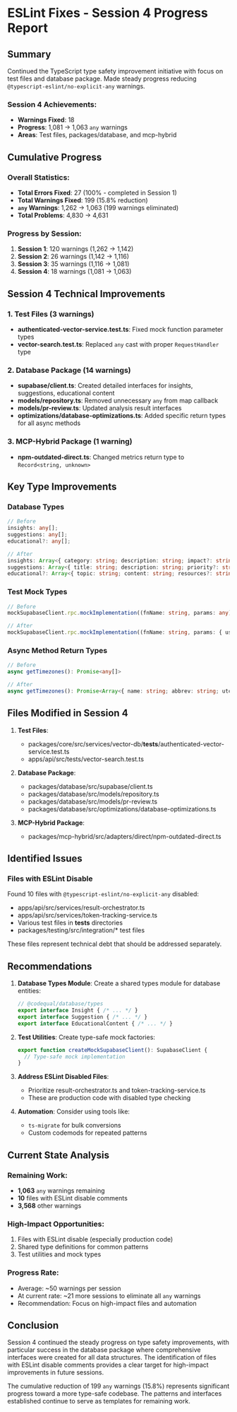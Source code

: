 # ESLint Fixes - Session 4 Progress Report

## Summary

Continued the TypeScript type safety improvement initiative with focus on test files and database package. Made steady progress reducing `@typescript-eslint/no-explicit-any` warnings.

### Session 4 Achievements:
- **Warnings Fixed**: 18
- **Progress**: 1,081 → 1,063 `any` warnings
- **Areas**: Test files, packages/database, and mcp-hybrid

## Cumulative Progress

### Overall Statistics:
- **Total Errors Fixed**: 27 (100% - completed in Session 1)
- **Total Warnings Fixed**: 199 (15.8% reduction)
- **`any` Warnings**: 1,262 → 1,063 (199 warnings eliminated)
- **Total Problems**: 4,830 → 4,631

### Progress by Session:
1. **Session 1**: 120 warnings (1,262 → 1,142)
2. **Session 2**: 26 warnings (1,142 → 1,116)
3. **Session 3**: 35 warnings (1,116 → 1,081)
4. **Session 4**: 18 warnings (1,081 → 1,063)

## Session 4 Technical Improvements

### 1. Test Files (3 warnings)
- **authenticated-vector-service.test.ts**: Fixed mock function parameter types
- **vector-search.test.ts**: Replaced `any` cast with proper `RequestHandler` type

### 2. Database Package (14 warnings)
- **supabase/client.ts**: Created detailed interfaces for insights, suggestions, educational content
- **models/repository.ts**: Removed unnecessary `any` from map callback
- **models/pr-review.ts**: Updated analysis result interfaces
- **optimizations/database-optimizations.ts**: Added specific return types for all async methods

### 3. MCP-Hybrid Package (1 warning)
- **npm-outdated-direct.ts**: Changed metrics return type to `Record<string, unknown>`

## Key Type Improvements

### Database Types
```typescript
// Before
insights: any[];
suggestions: any[];
educational?: any[];

// After
insights: Array<{ category: string; description: string; impact?: string; severity?: string }>;
suggestions: Array<{ title: string; description: string; priority?: string; effort?: string }>;
educational?: Array<{ topic: string; content: string; resources?: string[] }>;
```

### Test Mock Types
```typescript
// Before
mockSupabaseClient.rpc.mockImplementation((fnName: string, params: any) => {

// After
mockSupabaseClient.rpc.mockImplementation((fnName: string, params: { user_id: string; repository_id: string }) => {
```

### Async Method Return Types
```typescript
// Before
async getTimezones(): Promise<any[]>

// After
async getTimezones(): Promise<Array<{ name: string; abbrev: string; utc_offset: string }>>
```

## Files Modified in Session 4

1. **Test Files**:
   - packages/core/src/services/vector-db/__tests__/authenticated-vector-service.test.ts
   - apps/api/src/tests/vector-search.test.ts

2. **Database Package**:
   - packages/database/src/supabase/client.ts
   - packages/database/src/models/repository.ts
   - packages/database/src/models/pr-review.ts
   - packages/database/src/optimizations/database-optimizations.ts

3. **MCP-Hybrid Package**:
   - packages/mcp-hybrid/src/adapters/direct/npm-outdated-direct.ts

## Identified Issues

### Files with ESLint Disable
Found 10 files with `@typescript-eslint/no-explicit-any` disabled:
- apps/api/src/services/result-orchestrator.ts
- apps/api/src/services/token-tracking-service.ts
- Various test files in __tests__ directories
- packages/testing/src/integration/* test files

These files represent technical debt that should be addressed separately.

## Recommendations

1. **Database Types Module**: Create a shared types module for database entities:
   ```typescript
   // @codequal/database/types
   export interface Insight { /* ... */ }
   export interface Suggestion { /* ... */ }
   export interface EducationalContent { /* ... */ }
   ```

2. **Test Utilities**: Create type-safe mock factories:
   ```typescript
   export function createMockSupabaseClient(): SupabaseClient {
     // Type-safe mock implementation
   }
   ```

3. **Address ESLint Disabled Files**: 
   - Prioritize result-orchestrator.ts and token-tracking-service.ts
   - These are production code with disabled type checking

4. **Automation**: Consider using tools like:
   - `ts-migrate` for bulk conversions
   - Custom codemods for repeated patterns

## Current State Analysis

### Remaining Work:
- **1,063** `any` warnings remaining
- **10** files with ESLint disable comments
- **3,568** other warnings

### High-Impact Opportunities:
1. Files with ESLint disable (especially production code)
2. Shared type definitions for common patterns
3. Test utilities and mock types

### Progress Rate:
- Average: ~50 warnings per session
- At current rate: ~21 more sessions to eliminate all `any` warnings
- Recommendation: Focus on high-impact files and automation

## Conclusion

Session 4 continued the steady progress on type safety improvements, with particular success in the database package where comprehensive interfaces were created for all data structures. The identification of files with ESLint disable comments provides a clear target for high-impact improvements in future sessions.

The cumulative reduction of 199 `any` warnings (15.8%) represents significant progress toward a more type-safe codebase. The patterns and interfaces established continue to serve as templates for remaining work.
